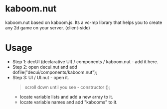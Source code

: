 # kaboom.nut
kaboom.nut based on kaboom.js. Its a vc-mp library that helps you to create any 2d game on your server. (client-side)

# Usage
  - Step 1: decUI (declarative UI) / components / kaboom.nut - add it here.
  - Step 2: open decui.nut and add dofile("decui/components/kaboom.nut");
  - Step 3: UI / UI.nut - open it.
    > scroll down until you see - constructor (); 
      - locate variable lists and add a new array to it.
      - locate variable names and add "kabooms" to it.
 
 
